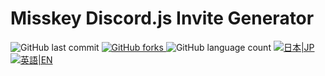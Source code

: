 # Misskey Discord.js Invite Generator
![GitHub last commit](https://img.shields.io/github/last-commit/ccmsh/misskey-discord-invite-gen?style=social)
[![GitHub forks](https://img.shields.io/github/forks/ccmsh/misskey-discord-invite-gen?style=social)
](https://github.com/ccmsh/misskey-discord-invite-gen/fork)
![GitHub language count](https://img.shields.io/github/languages/count/ccmsh/misskey-discord-invite-gen?style=social)
[![日本|JP](https://cdn.jsdelivr.net/gh/jdecked/twemoji@latest/assets/svg/1f1ef-1f1f5.svg)](README_JP.md)
[![英語|EN](https://cdn.jsdelivr.net/gh/jdecked/twemoji@latest/assets/svg/1f1fa-1f1f8.svg)](README_EN.md)